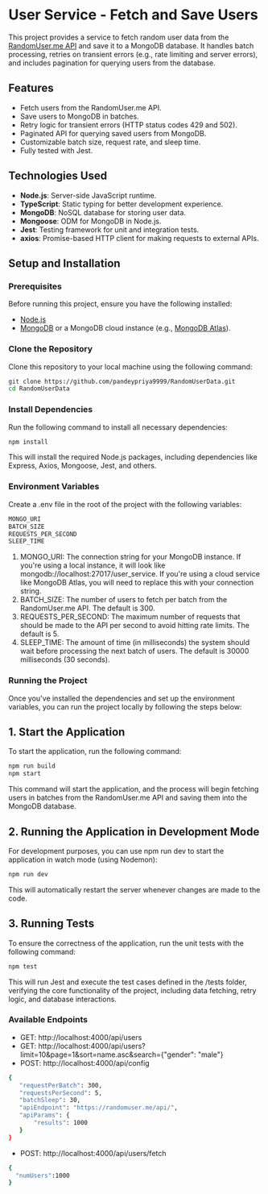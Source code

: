# User Service - Fetch and Save Users

This project provides a service to fetch random user data from the [RandomUser.me API](https://randomuser.me) and save it to a MongoDB database. It handles batch processing, retries on transient errors (e.g., rate limiting and server errors), and includes pagination for querying users from the database.

## Features

- Fetch users from the RandomUser.me API.
- Save users to MongoDB in batches.
- Retry logic for transient errors (HTTP status codes 429 and 502).
- Paginated API for querying saved users from MongoDB.
- Customizable batch size, request rate, and sleep time.
- Fully tested with Jest.

## Technologies Used

- **Node.js**: Server-side JavaScript runtime.
- **TypeScript**: Static typing for better development experience.
- **MongoDB**: NoSQL database for storing user data.
- **Mongoose**: ODM for MongoDB in Node.js.
- **Jest**: Testing framework for unit and integration tests.
- **axios**: Promise-based HTTP client for making requests to external APIs.

## Setup and Installation

### Prerequisites

Before running this project, ensure you have the following installed:
- [Node.js](https://nodejs.org/en/)
- [MongoDB](https://www.mongodb.com/try/download/community) or a MongoDB cloud instance (e.g., [MongoDB Atlas](https://www.mongodb.com/cloud/atlas)).

### Clone the Repository

Clone this repository to your local machine using the following command:

```bash
git clone https://github.com/pandeypriya9999/RandomUserData.git
cd RandomUserData
```

### Install Dependencies

Run the following command to install all necessary dependencies:
```bash
npm install
```

This will install the required Node.js packages, including dependencies like Express, Axios, Mongoose, Jest, and others.

### Environment Variables
Create a .env file in the root of the project with the following variables:

```bash
MONGO_URI
BATCH_SIZE                        
REQUESTS_PER_SECOND                        
SLEEP_TIME
```

1. MONGO_URI: The connection string for your MongoDB instance. If you're using a local instance, it will look like mongodb://localhost:27017/user_service. If you're using a cloud service like MongoDB Atlas, you will need to replace this with your connection string.
2. BATCH_SIZE: The number of users to fetch per batch from the RandomUser.me API. The default is 300.
3. REQUESTS_PER_SECOND: The maximum number of requests that should be made to the API per second to avoid hitting rate limits. The default is 5.
4. SLEEP_TIME: The amount of time (in milliseconds) the system should wait before processing the next batch of users. The default is 30000 milliseconds (30 seconds).

### Running the Project

Once you've installed the dependencies and set up the environment variables, you can run the project locally by following the steps below:

## 1. Start the Application

To start the application, run the following command:
```bash
npm run build
npm start
```

This command will start the application, and the process will begin fetching users in batches from the RandomUser.me API and saving them into the MongoDB database.

## 2. Running the Application in Development Mode

For development purposes, you can use npm run dev to start the application in watch mode (using Nodemon):

```bash
npm run dev
```

This will automatically restart the server whenever changes are made to the code.

## 3. Running Tests

To ensure the correctness of the application, run the unit tests with the following command:
```bash
npm test
```

This will run Jest and execute the test cases defined in the /tests folder, verifying the core functionality of the project, including data fetching, retry logic, and database interactions.

### Available Endpoints

- GET: http://localhost:4000/api/users
- GET: http://localhost:4000/api/users?limit=10&page=1&sort=name.asc&search={"gender": "male"}
- POST: http://localhost:4000/api/config

```bash
{
   "requestPerBatch": 300,
   "requestsPerSecond": 5,
   "batchSleep": 30,
   "apiEndpoint": "https://randomuser.me/api/",
   "apiParams": {
       "results": 1000
   }
}
```

- POST: http://localhost:4000/api/users/fetch
```bash
{
  "numUsers":1000
}
```
